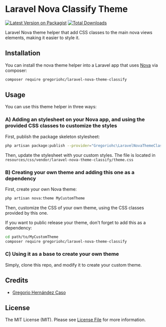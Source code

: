 # Laravel Nova Classify Theme

[![Latest Version on Packagist](https://img.shields.io/packagist/v/gregoriohc/laravel-nova-theme-classify.svg?style=flat-square)](https://packagist.org/packages/gregoriohc/laravel-nova-theme-classify)
[![Total Downloads](https://img.shields.io/packagist/dt/gregoriohc/laravel-nova-theme-classify.svg?style=flat-square)](https://packagist.org/packages/gregoriohc/laravel-nova-theme-classify)

Laravel Nova theme helper that add CSS classes to the main nova views elements, making it easier to style it.

## Installation

You can install the nova theme helper into a Laravel app that uses [Nova](https://nova.laravel.com) via composer:

```bash
composer require gregoriohc/laravel-nova-theme-classify
```

## Usage

You can use this theme helper in three ways:

### A) Adding an stylesheet on your Nova app, and using the provided CSS classes to customize the styles

First, publish the package skeleton stylesheet:
```bash
php artisan package:publish --provider="Gregoriohc\LaravelNovaThemeClassify\ThemeServiceProvider"
```

Then, update the stylesheet with your custom styles. The file is located in `resources/css/vendor/laravel-nova-theme-classify/theme.css`

### B) Creating your own theme and adding this one as a dependency

First, create your own Nova theme:
```bash
php artisan nova:theme MyCustomTheme
```
Then, customize the CSS of your own theme, using the CSS classes provided by this one.

If you want to public release your theme, don't forget to add this as a dependency:
```bash
cd path/to/MyCustomTheme
composer require gregoriohc/laravel-nova-theme-classify
```

### C) Using it as a base to create your own theme

Simply, clone this repo, and modify it to create your custom theme.

## Credits

- [Gregorio Hernández Caso](https://github.com/gregoriohc)

## License

The MIT License (MIT). Please see [License File](LICENSE.md) for more information.
